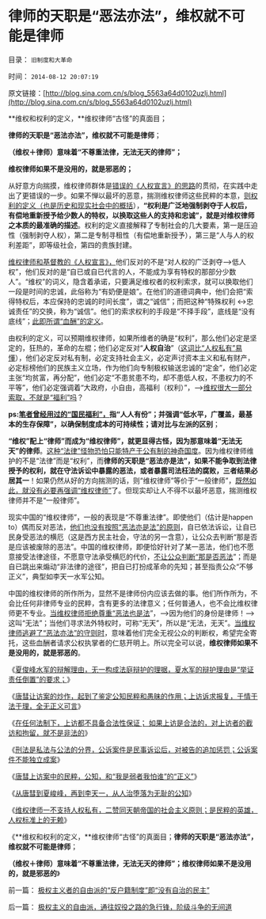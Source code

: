# 律师的天职是“恶法亦法”，维权就不可能是律师

目录： `旧制度和大革命` 

时间： `2014-08-12 20:07:19` 

原文链接：[http://blog.sina.com.cn/s/blog_5563a64d0102uzlj.html](http://blog.sina.com.cn/s/blog_5563a64d0102uzlj.html)

**维权和权利的定义，**维权律师“古怪”的真面目；

**律师的天职是“恶法亦法”，维权就不可能是律师**；

**（维权＋律师）意味着“不尊重法律，无法无天的律师”；**

**维权律师如果不是没用的，就是邪恶的；**

从好意方向揣摸，维权律师群体是[错误的《人权宣言》的思路](../../../2013/9/13/权利一般指“封建权利”，维权者即血酬.md)的贯彻，在实践中走出了更错误的一步。如果不惮以最坏的恶意，揣测维权律师这些民粹的本意，[则权利的定义（也是历史和现实社会中的概括](../../../2013/9/13/权利是广泛被剥夺后，重新授予少数人的权益.md)），**“权利是广泛地强制剥夺于人权后，有偿地重新授予给少数人的特权，以换取这些人的支持和忠诚”，就是对维权律师之本质的最准确的描述**。权利的定义直接解释了专制社会的几大要素，第一是压迫性（强制剥夺人权），第二是专制寻租性（有偿地重新授予），第三是“人与人的权利差距”，即等级社会，第四的贵族封建。

[维权律师和基督教的《人权宣言》，](../../../2013/3/19/《人权宣言》的政治诉求是奴隶制.md)他们反对的不是“对人权的广泛剥夺——>低人权”，他们反对的是“自已或自已代言的人，不能成为享有特权的那部分少数人”。“维权”的词义，隐含着承诺，只要满足维权者的权利索求，就可以换取他们一段是时间的忠诚，此俗称为“有奶便是娘”。在他们的道德词典中，他们会把“索得特权后，本应保持的忠诚的时间长度”，谓之“诚信”；而把这种“特殊权利
<->忠诚责任”的交换，称为“诚信”。他们的索求权利的手段是“不择手段”，底线是“没有底线”；[此即所谓“血酬”的定义](../../../2013/3/16/奴隶制的道德标准，垄断人道主义解释的血酬.md)。

由权利的定义，可以预期维权律师，如果所维者的确是“权利”，那么他们必定是坚定的，狂热的，革命的左棍；他们必定反对“**人权自治**”（[这词比“人权私有”易懂](../../../2013/6/21/自然转型的反谷物法才能锁定革命的目标，可行路径，盟友和敌人.md)），他们必定反对私有制，必定支持社会主义，必定声讨资本主义和私有财产，必定标榜他们的民族主义立场，作为他们向专制极权输送忠诚的“定金”，他们必定主张“均贫富，再分配”，他们必定“不患贫患不均，却不患低人权，不患权力的不平等”，他们必定强调着“大政府，小自由，高福利（权利）”，——>[维权很大一部分索取，不就是“福利”吗](../../../2011/6/28/北欧模式不是经济学命题.md)？

**ps:[笔者曾经用过的“国民福利”，](../../../2013/1/31/我爱自已，吾更爱真理，兼谈福利主义与国民福祉.md)指“人人有份”；并强调“低水平，广覆盖，最基本的生存保障”，以确保制度成本的可持续性；请对比与左派的区别**；

**“维权”配上“律师”而成为“维权律师”，就更显得古怪，因为那意味着“无法无天”的律师**。[这种“法律”怪物恐怕只能特产于公有制的神奇国度](../../../2014/7/6/薄熙来和李天一水军集团的张冠李戴，移花接木.md)。因为维权律师维护的不是“法律”而是“权利”，而**律师的天职是“恶法亦是法”，如果不能争取到法律授予的权利，就在守法诉讼中暴露的恶法，或者暴露司法枉法的腐败，三者结果必居其一**！如果仍然从好的方向揣测的话，则“维权律师”等价于“一般律师”，[既然如此，就没有必要再强调“维权律师”](../../../2014/7/1/被薄熙来集团抹黑的李庄，被李天一水军抹黑的辩护律师.md)了。但现实却让人不得不以最坏恶意，揣测维权律师并不是“一般律师”。

现实中国的“维权律师”，一般的表现是“不尊重法律”。即使他们（估计是happen to）偶而反对恶法，[他们也没有按照“恶法亦是法”的原则](../../../2012/5/5/恶法总是大多数，循例辩护，集体诉讼，控辩交易，法家暴政.md)，自已依法诉讼，让自已民身受恶法的横厄（这是西方民主社会，守法的另一含意），让公众去判断“那是否是应该被废除的恶法”。中国的维权律师，即便恰好针对了某一恶法，他们也不愿意接受法律途径，不愿意守法承受横厄的代价，[不让公众判断“那是否恶法](../../../2012/5/5/恶法亦法的法家暴政和无罪推论的法治.md)”；而是自已跳出来煽动“非法律的途径”，把自已打扮成革命的先知；甚至指责公众“不够正义”，典型如李天一水军公知。

中国的维权律师的所作所为，显然不是律师份内应该去做的事。他们所作所为，不会比任何非律师专业的民粹，含有更多的法律意义；任何普通人，也不会比维权律师更不专业。[当维权律师拒绝尊重“恶法也是法](../../../2010/6/11/法学法治依法一刀切;科学实证就要一刀切.md)”，——>因为他们的身份是律师！——>这叫“无法”；当他们寻求法外特权时，可称“无天”，所以是“无法，无天”。[当维权律师逃避了“恶法亦法”的守则时](../../../2009/8/20/不完善的法治也比完美的人治好.md)，意味着他们完全无视公众的判断权，希望完全寄托，这些血酬者请求公权执掌者的仁慈开明上。所以完全可以说，**维权律师如果不是没用的，就是邪恶的**。

《[夏俊峰水军的辩解理由，无一构成法庭辩护的理据，夏水军的辩护理由是“举证责任倒置”的要求；](../../../2014/7/12/夏俊峰水军的辩解理由，无一适用于法庭辩护.md)》

《[唐彗让访案的炒作，起到了鉴定公知民粹和愚昧的作用；上访诉求报复，于情于法于理，全无正义可言](../../../2014/7/15/唐彗上访诉求报复，于情于法于理，全无正义可言.md)》

《[在任何法制下，上访都不具备合法性保证；
如果上访是合法的，对上访者的截访和拘留，就不是非法的](../../../2014/7/16/在任何法制下，上访都不具备合法性的保证.md)》

《[刑法是私法与公法的分界，公诉案件是民事诉讼后，对被告的追加惩罚；公诉案件不能独立成案](../../../2014/7/18/“上访合法，上访代表正义”意味着“极权主义才能救中国”.md)》

《[唐彗上访案中的民粹，公知，和“我是弱者我怕谁”的“正义”](../../../2014/7/21/唐彗上访案中的民粹，公知，和“我是弱者我怕谁”的“正义”.md)》

《[从唐彗到夏峻峰，再到李天一，从人治堕落为无耻的公知](../../../2014/7/22/从唐彗到夏峻峰，再到李天一，从人治堕落为无耻的公知.md)》

《[维权律师一不支持人权私有，二赞同天朝帝国的社会主义原则；是民粹的英雄，人权标准上的无赖](../../../2014/7/23/维权律师是民粹的英雄，人权标准上的血酬无赖.md)》

《**维权和权利的定义，**维权律师“古怪”的真面目；**律师的天职是“恶法亦法”，维权就不可能是律师**；

**（维权＋律师）意味着“不尊重法律，无法无天的律师”；维权律师如果不是没用的，就是邪恶的**》

前一篇： [极权主义者的自由派的“反户籍制度”即“没有自治的民主”](../../../2014/8/13/极权主义者的自由派的“反户籍制度”即“没有自治的民主”.md)

后一篇： [极权主义的自由派，通往奴役之路的急行锋，阶级斗争的无间道](../../../2014/8/12/极权主义的自由派，通往奴役之路的急行锋，阶级斗争的无间道.md)

